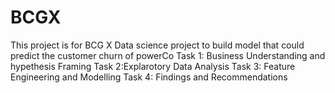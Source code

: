 # BCGX
This project is for BCG X Data science project to build model that could predict the customer churn of powerCo
Task 1: Business Understanding and hypethesis Framing
Task 2:Explarotory Data Analysis
Task 3: Feature Engineering and Modelling
Task 4: Findings and Recommendations

